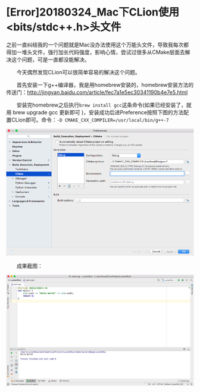 # [Error]20180324_Mac下CLion使用<bits/stdc++.h>头文件

之前一直纠结我的一个问题就是Mac没办法使用这个万能头文件，导致我每次都得加一堆头文件，强行加长代码强度，影响心情，尝试过很多从CMake层面去解决这个问题，可是一直都没能解决。

  今天偶然发现CLion可以很简单容易的解决这个问题。

  首先安装一下g++编译器，我是用homebrew安装的，homebrew安装方法的传送门：<http://jingyan.baidu.com/article/fec7a1e5ec30341190b4e7e5.html>

  安装完homebrew之后执行`brew install gcc`这条命令(如果已经安装了，就用 brew upgrade gcc 更新即可 )，安装成功后进Preference按照下图的方法配置CLion即可。命令：`-D CMAKE_CXX_COMPILER=/usr/local/bin/g++-7`

![CLion配置方法](SouthEast.png)

  成果截图：

![成功截图](SouthEast-20180511185443388.png)